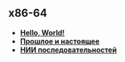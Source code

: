 ## x86-64

- [**Hello, World!**](./hello_world/README.md)
- [**Прошлое и настоящее**](./past_n_present_x86/README.md)
- [**НИИ последовательностей**](./nri_of_sequences/README.md)
